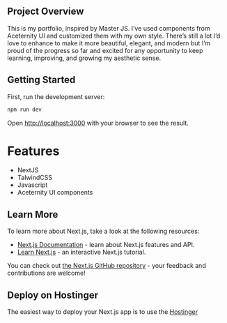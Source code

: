 ## Project Overview
This is my portfolio, inspired by Master JS. I’ve used components from Aceternity UI and customized them with my own style. There’s still a lot I’d love to enhance to make it more beautiful, elegant, and modern  but I’m proud of the progress so far and excited for any opportunity to keep learning, improving, and growing my aesthetic sense.

## Getting Started

First, run the development server:

```bash
npm run dev
```

Open [http://localhost:3000](http://localhost:3000) with your browser to see the result.

# Features

- NextJS
- TalwindCSS
- Javascript
- Aceternity UI components

## Learn More

To learn more about Next.js, take a look at the following resources:

- [Next.js Documentation](https://nextjs.org/docs) - learn about Next.js features and API.
- [Learn Next.js](https://nextjs.org/learn) - an interactive Next.js tutorial.

You can check out [the Next.js GitHub repository](https://github.com/vercel/next.js) - your feedback and contributions are welcome!

## Deploy on Hostinger

The easiest way to deploy your Next.js app is to use the [Hostinger](www.hostinger.com)


